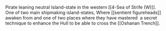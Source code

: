 Pirate leaning neutral Island-state in the western [[4-Sea of Strife (W)]].  One of two main shipmaking island-states, Where [[sentient figureheads]] awaken from and one of two places where they have mastered  a secret technique to enhance the Hull to be able to cross the [[Oshanan Trench]].